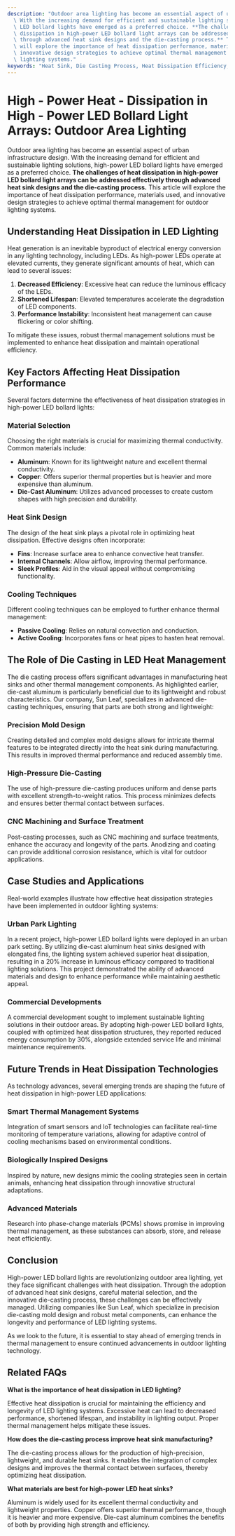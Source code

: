 ```yaml
---
description: "Outdoor area lighting has become an essential aspect of urban infrastructure design.\
  \ With the increasing demand for efficient and sustainable lighting solutions, high-power\
  \ LED bollard lights have emerged as a preferred choice. **The challenges of heat\
  \ dissipation in high-power LED bollard light arrays can be addressed effectively\
  \ through advanced heat sink designs and the die-casting process.** This article\
  \ will explore the importance of heat dissipation performance, materials used, and\
  \ innovative design strategies to achieve optimal thermal management for outdoor\
  \ lighting systems."
keywords: "Heat Sink, Die Casting Process, Heat Dissipation Efficiency, Heat Dissipation Structure"
---
```

# High - Power Heat - Dissipation in High - Power LED Bollard Light Arrays: Outdoor Area Lighting

Outdoor area lighting has become an essential aspect of urban infrastructure design. With the increasing demand for efficient and sustainable lighting solutions, high-power LED bollard lights have emerged as a preferred choice. **The challenges of heat dissipation in high-power LED bollard light arrays can be addressed effectively through advanced heat sink designs and the die-casting process.** This article will explore the importance of heat dissipation performance, materials used, and innovative design strategies to achieve optimal thermal management for outdoor lighting systems.

## Understanding Heat Dissipation in LED Lighting

Heat generation is an inevitable byproduct of electrical energy conversion in any lighting technology, including LEDs. As high-power LEDs operate at elevated currents, they generate significant amounts of heat, which can lead to several issues:

1. **Decreased Efficiency**: Excessive heat can reduce the luminous efficacy of the LEDs.
2. **Shortened Lifespan**: Elevated temperatures accelerate the degradation of LED components.
3. **Performance Instability**: Inconsistent heat management can cause flickering or color shifting.

To mitigate these issues, robust thermal management solutions must be implemented to enhance heat dissipation and maintain operational efficiency.

## Key Factors Affecting Heat Dissipation Performance

Several factors determine the effectiveness of heat dissipation strategies in high-power LED bollard lights:

### Material Selection

Choosing the right materials is crucial for maximizing thermal conductivity. Common materials include:

- **Aluminum**: Known for its lightweight nature and excellent thermal conductivity.
- **Copper**: Offers superior thermal properties but is heavier and more expensive than aluminum.
- **Die-Cast Aluminum**: Utilizes advanced processes to create custom shapes with high precision and durability.

### Heat Sink Design

The design of the heat sink plays a pivotal role in optimizing heat dissipation. Effective designs often incorporate:

- **Fins**: Increase surface area to enhance convective heat transfer.
- **Internal Channels**: Allow airflow, improving thermal performance.
- **Sleek Profiles**: Aid in the visual appeal without compromising functionality.

### Cooling Techniques

Different cooling techniques can be employed to further enhance thermal management:

- **Passive Cooling**: Relies on natural convection and conduction.
- **Active Cooling**: Incorporates fans or heat pipes to hasten heat removal.

## The Role of Die Casting in LED Heat Management

The die casting process offers significant advantages in manufacturing heat sinks and other thermal management components. As highlighted earlier, die-cast aluminum is particularly beneficial due to its lightweight and robust characteristics. Our company, Sun Leaf, specializes in advanced die-casting techniques, ensuring that parts are both strong and lightweight:

### Precision Mold Design

Creating detailed and complex mold designs allows for intricate thermal features to be integrated directly into the heat sink during manufacturing. This results in improved thermal performance and reduced assembly time.

### High-Pressure Die-Casting

The use of high-pressure die-casting produces uniform and dense parts with excellent strength-to-weight ratios. This process minimizes defects and ensures better thermal contact between surfaces.

### CNC Machining and Surface Treatment

Post-casting processes, such as CNC machining and surface treatments, enhance the accuracy and longevity of the parts. Anodizing and coating can provide additional corrosion resistance, which is vital for outdoor applications.

## Case Studies and Applications

Real-world examples illustrate how effective heat dissipation strategies have been implemented in outdoor lighting systems:

### Urban Park Lighting

In a recent project, high-power LED bollard lights were deployed in an urban park setting. By utilizing die-cast aluminum heat sinks designed with elongated fins, the lighting system achieved superior heat dissipation, resulting in a 20% increase in luminous efficacy compared to traditional lighting solutions. This project demonstrated the ability of advanced materials and design to enhance performance while maintaining aesthetic appeal.

### Commercial Developments

A commercial development sought to implement sustainable lighting solutions in their outdoor areas. By adopting high-power LED bollard lights, coupled with optimized heat dissipation structures, they reported reduced energy consumption by 30%, alongside extended service life and minimal maintenance requirements.

## Future Trends in Heat Dissipation Technologies

As technology advances, several emerging trends are shaping the future of heat dissipation in high-power LED applications:

### Smart Thermal Management Systems

Integration of smart sensors and IoT technologies can facilitate real-time monitoring of temperature variations, allowing for adaptive control of cooling mechanisms based on environmental conditions.

### Biologically Inspired Designs

Inspired by nature, new designs mimic the cooling strategies seen in certain animals, enhancing heat dissipation through innovative structural adaptations.

### Advanced Materials

Research into phase-change materials (PCMs) shows promise in improving thermal management, as these substances can absorb, store, and release heat efficiently.

## Conclusion

High-power LED bollard lights are revolutionizing outdoor area lighting, yet they face significant challenges with heat dissipation. Through the adoption of advanced heat sink designs, careful material selection, and the innovative die-casting process, these challenges can be effectively managed. Utilizing companies like Sun Leaf, which specialize in precision die-casting mold design and robust metal components, can enhance the longevity and performance of LED lighting systems. 

As we look to the future, it is essential to stay ahead of emerging trends in thermal management to ensure continued advancements in outdoor lighting technology.

## Related FAQs

**What is the importance of heat dissipation in LED lighting?**

Effective heat dissipation is crucial for maintaining the efficiency and longevity of LED lighting systems. Excessive heat can lead to decreased performance, shortened lifespan, and instability in lighting output. Proper thermal management helps mitigate these issues.

**How does the die-casting process improve heat sink manufacturing?**

The die-casting process allows for the production of high-precision, lightweight, and durable heat sinks. It enables the integration of complex designs and improves the thermal contact between surfaces, thereby optimizing heat dissipation.

**What materials are best for high-power LED heat sinks?**

Aluminum is widely used for its excellent thermal conductivity and lightweight properties. Copper offers superior thermal performance, though it is heavier and more expensive. Die-cast aluminum combines the benefits of both by providing high strength and efficiency.
